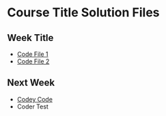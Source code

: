 # Course Title Solution Files

## Week Title
* [Code File 1](files/mainsolution.zip)
*  [Code File 2](files/week1/mainsolution.zip)


## Next Week 
* [Codey Code](files/week2/mainsolution.zip)
* Coder
Test 